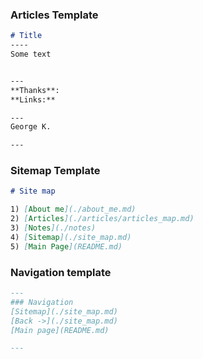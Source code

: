 ### Articles Template

``` md
# Title
----
Some text


---
**Thanks**:
**Links:**

---
George K.

---
```

### Sitemap Template

``` md
# Site map

1) [About me](./about_me.md)
2) [Articles](./articles/articles_map.md)
3) [Notes](./notes)
4) [Sitemap](./site_map.md)  
5) [Main Page](README.md)

```

### Navigation template

``` md
---
### Navigation
[Sitemap](./site_map.md)
[Back ->](./site_map.md)
[Main page](README.md)

---
```